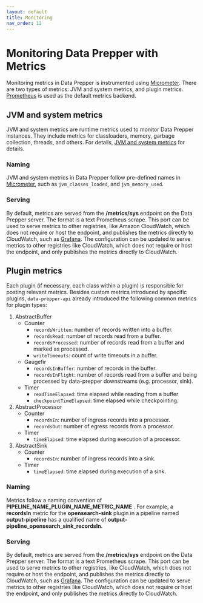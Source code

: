 ```yaml
---
layout: default
title: Monitoring
nav_order: 12
---
```


# Monitoring Data Prepper with Metrics

Monitoring metrics in Data Prepper is instrumented using [Micrometer](https://micrometer.io/). There are two types of metrics: JVM and system metrics, and plugin metrics. [Prometheus](https://prometheus.io/) is used as the default metrics backend.

## JVM and system metrics

JVM and system metrics are runtime metrics used to monitor Data Prepper instances. They include metrics for classloaders, memory, garbage collection, threads, and others. For details, [JVM and system metrics](https://micrometer.io/docs/ref/jvm) for details. 

### Naming

JVM and system metrics in Data Prepper follow pre-defined names in [Micrometer](https://micrometer.io/docs/concepts#_naming_meters), such as `jvm_classes_loaded`, and `jvm_memory_used`. 

### Serving

By default, metrics are served from the **/metrics/sys** endpoint on the Data Prepper server. The format is a text Prometheus scrape. This port can be used to serve metrics to other registries, like Amazon CloudWatch, which does not require or host the endpoint, and publishes the metrics directly to CloudWatch, such as [Grafana](https://prometheus.io/docs/visualization/grafana/). The configuration can be updated to serve metrics to other registries like CloudWatch, which does not require or host the endpoint, and only publishes the metrics directly to CloudWatch.

## Plugin metrics

Each plugin (if necessary, each class within a plugin) is responsible for posting relevant metrics. Besides custom metrics introduced by specific plugins, `data-prepper-api` already introduced the following common metrics for plugin types:

1. AbstractBuffer
    - Counter
        - `recordsWritten`: number of records written into a buffer.
        - `recordsRead`: number of records read from a buffer.
        - `recordsProcessed`: number of records read from a buffer and marked as processed.
        - `writeTimeouts`: count of write timeouts in a buffer.
    - Gaugefir 
        - `recordsInBuffer`: number of records in the buffer.
        - `recordsInFlight`: number of records read from a buffer and being processed by data-prepper downstreams (e.g. processor, sink).
    - Timer
        - `readTimeElapsed`: time elapsed while reading from a buffer
        - `checkpointTimeElapsed`: time elapsed while checkpointing.
2. AbstractProcessor
    - Counter
        - `recordsIn`: number of ingress records into a processor.
        - `recordsOut`: number of egress records from a processor.
    - Timer
        - `timeElapsed`: time elapsed during execution of a processor.
3. AbstractSink
    - Counter
        - `recordsIn`: number of ingress records into a sink.
    - Timer
        - `timeElapsed`: time elapsed during execution of a sink. 

### Naming

Metrics follow a naming convention of **PIPELINE_NAME_PLUGIN_NAME_METRIC_NAME** . For example, a **recordsIn** metric for the **opensearch-sink** plugin in a pipeline named **output-pipeline** has a qualified name of **output-pipeline_opensearch_sink_recordsIn**.

### Serving

By default, metrics are served from the **/metrics/sys** endpoint on the Data Prepper server. The format is a text Prometheus scrape. This port can be used to serve metrics to other registries, like CloudWatch, which does not require or host the endpoint, and publishes the metrics directly to CloudWatch, such as [Grafana](https://prometheus.io/docs/visualization/grafana/). The configuration can be updated to serve metrics to other registries like CloudWatch, which does not require or host the endpoint, and only publishes the metrics directly to CloudWatch.